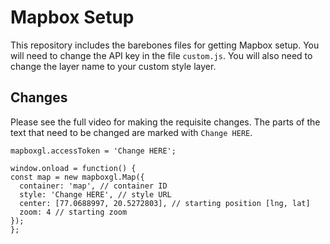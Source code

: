 # Mapbox Setup
This repository includes the barebones files for getting Mapbox setup. You will need to change the API key in the file `custom.js`. You will also need to change the layer name to your custom style layer.

## Changes

Please see the full video for making the requisite changes. The parts of the text that need to be changed are marked with `Change HERE`.


```
mapboxgl.accessToken = 'Change HERE';

window.onload = function() {
const map = new mapboxgl.Map({
  container: 'map', // container ID
  style: 'Change HERE', // style URL
  center: [77.0688997, 20.5272803], // starting position [lng, lat]
  zoom: 4 // starting zoom
});
};
```
